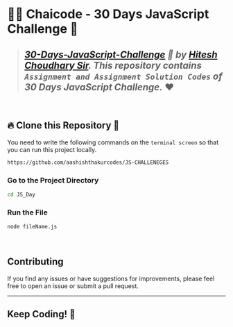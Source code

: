 # 🧑‍💻 **Chaicode - 30 Days JavaScript Challenge** 🎯

> ## _[30-Days-JavaScript-Challenge](https://courses.chaicode.com/learn/home) 🚀 by [Hitesh Choudhary Sir](https://www.linkedin.com/in/hiteshchoudhary/). This repository contains `Assignment and Assignment Solution Codes` of 30 Days JavaScript Challenge._ ❤️

<br/>

## 🔥 **Clone this Repository** 💫

You need to write the following commands on the `terminal screen` so that you can run this project locally.

```bash
https://github.com/aashishthakurcodes/JS-CHALLENEGES
```

### Go to the Project Directory

```sh
cd JS_Day
```

### Run the File

```sh
node fileName.js
```

<br/>


## Contributing

If you find any issues or have suggestions for improvements, please feel free to open an issue or submit a pull request.



---

## Keep Coding! 🚀